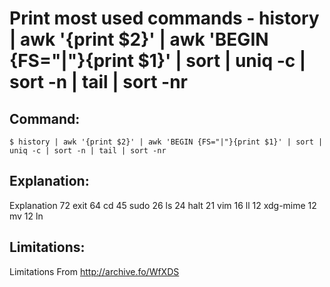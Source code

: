 # Print most used commands - history | awk '{print $2}' | awk 'BEGIN {FS="|"}{print $1}' | sort | uniq -c | sort -n | tail | sort -nr

## Command:
```
$ history | awk '{print $2}' | awk 'BEGIN {FS="|"}{print $1}' | sort | uniq -c | sort -n | tail | sort -nr
```

## Explanation:
Explanation
72 exit
 64 cd
 45 sudo
 26 ls
 24 halt
 21 vim
 16 ll
 12 xdg-mime
 12 mv
 12 ln

## Limitations:
Limitations
From http://archive.fo/WfXDS

